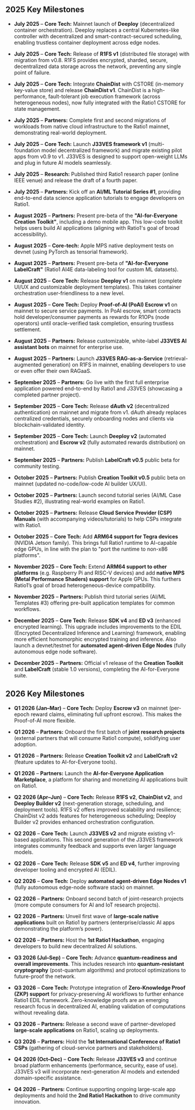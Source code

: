 
## 2025 Key Milestones

* **July 2025** – **Core Tech:** Mainnet launch of **Deeploy** (decentralized container orchestration).  Deeploy replaces a central Kubernetes-like controller with decentralized and smart-contract-secured scheduling, enabling trustless container deployment across edge nodes.

* **July 2025** – **Core Tech:** Release of **R1FS v1** (distributed file storage) with migration from v0.8.  R1FS provides encrypted, sharded, secure, decentralized data storage across the network, preventing any single point of failure.

* **July 2025** – **Core Tech:** Integrate **ChainDist** with CSTORE (in-memory key-value store) and release **ChainDist v1**.  ChainDist is a high-performance, fault-tolerant job execution framework (across heterogeneous nodes), now fully integrated with the Ratio1 CSTORE for state management.

* **July 2025** – **Partners:** Complete first and second migrations of workloads from native cloud infrastructure to the Ratio1 mainnet, demonstrating real-world deployment.

* **July 2025** – **Core Tech:** Launch **J33VES framework v1** (multi-foundation model decentralized framework) and migrate existing pilot apps from v0.9 to v1.  J33VES is designed to support open-weight LLMs and plug in future AI models seamlessly.

* **July 2025** – **Research:** Published third Ratio1 research paper (online IEEE venue) and release the draft of a fourth paper.

* **July 2025** – **Partners:** Kick off an **AI/ML Tutorial Series #1**, providing end-to-end data science application tutorials to engage developers on Ratio1.

* **August 2025** – **Partners:** Present pre-beta of the **"AI-for-Everyone Creation Toolkit"**, including a demo mobile app.  This low-code toolkit helps users build AI applications (aligning with Ratio1's goal of broad accessibility).

* **August 2025** – **Core-tech:** Apple MPS native deployment tests on devnet (using PyTorch as tensorial framework).

* **August 2025** – **Partners:** Present pre-beta of **"AI-for-Everyone LabelCraft"** (Ratio1 AI4E data-labeling tool for custom ML datasets).

* **August 2025** – **Core Tech:** Release **Deeploy v1** on mainnet (complete UI/UX and customizable deployment templates).  This takes container orchestration user-friendliness to a new level.

* **August 2025** – **Core Tech:** Deploy **Proof-of-AI (PoAI) Escrow v1** on mainnet to secure service payments.  In PoAI escrow, smart contracts hold developer/consumer payments as rewards for R1OPs (node operators) until oracle-verified task completion, ensuring trustless settlement.

* **August 2025** – **Partners:** Release customizable, white-label **J33VES AI assistant bots** on mainnet for enterprise use.

* **August 2025** – **Partners:** Launch **J33VES RAG-as-a-Service** (retrieval-augmented generation) on R1FS in mainnet, enabling developers to use or even offer their own RAGaaS.

* **September 2025** – **Partners:** Go live with the first full enterprise application powered end-to-end by Ratio1 and J33VES (showcasing a completed partner project).

* **September 2025** – **Core Tech:** Release **dAuth v2** (decentralized authentication) on mainnet and migrate from v1.  dAuth already replaces centralized credentials, securely onboarding nodes and clients via blockchain-validated identity.

* **September 2025** – **Core Tech:** Launch **Deeploy v2** (automated orchestration) and **Escrow v2** (fully automated rewards distribution) on mainnet.

* **September 2025** – **Partners:** Publish **LabelCraft v0.5** public beta for community testing.

* **October 2025** – **Partners:** Publish **Creation Toolkit v0.5** public beta on mainnet (updated no-code/low-code AI builder UX/UI).

* **October 2025** – **Partners:** Launch second tutorial series (AI/ML Case Studies #2), illustrating real-world examples on Ratio1.

* **October 2025** – **Partners:** Release **Cloud Service Provider (CSP) Manuals** (with accompanying videos/tutorials) to help CSPs integrate with Ratio1.

* **October 2025** – **Core Tech:** Add **ARM64 support for Tegra devices** (NVIDIA Jetson family).  This brings full Ratio1 runtime to AI-capable edge GPUs, in line with the plan to "port the runtime to non-x86 platforms".

* **November 2025** – **Core Tech:** Extend **ARM64 support to other platforms** (e.g. Raspberry Pi and RISC-V devices) and add **native MPS (Metal Performance Shaders) support** for Apple GPUs.  This furthers Ratio1’s goal of broad heterogeneous-device compatibility.

* **November 2025** – **Partners:** Publish third tutorial series (AI/ML Templates #3) offering pre-built application templates for common workflows.

* **December 2025** – **Core Tech:** Release **SDK v4** and **ED v3** (enhanced encrypted learning).  This upgrade includes improvements to the EDIL (Encrypted Decentralized Inference and Learning) framework, enabling more efficient homomorphic encrypted training and inference.  Also launch a devnet/testnet for **automated agent-driven Edge Nodes** (fully autonomous edge node software).

* **December 2025** – **Partners:** Official v1 release of the **Creation Toolkit** and **LabelCraft** (stable 1.0 versions), completing the AI-for-Everyone suite.

## 2026 Key Milestones

* **Q1 2026 (Jan–Mar)** – **Core Tech:** Deploy **Escrow v3** on mainnet (per-epoch reward claims, eliminating full upfront escrow).  This makes the Proof-of-AI more flexible.

* **Q1 2026** – **Partners:** Onboard the first batch of **joint research projects** (external partners that will consume Ratio1 compute), solidifying user adoption.

* **Q1 2026** – **Partners:** Release **Creation Toolkit v2** and **LabelCraft v2** (feature updates to AI-for-Everyone tools).

* **Q1 2026** – **Partners:** Launch the **AI-for-Everyone Application Marketplace**, a platform for sharing and monetizing AI applications built on Ratio1.

* **Q2 2026 (Apr–Jun)** – **Core Tech:** Release **R1FS v2**, **ChainDist v2**, and **Deeploy Builder v2** (next-generation storage, scheduling, and deployment tools).  R1FS v2 offers improved scalability and resilience; ChainDist v2 adds features for heterogeneous scheduling; Deeploy Builder v2 provides enhanced orchestration configuration.

* **Q2 2026** – **Core Tech:** Launch **J33VES v2** and migrate existing v1-based applications.  This second generation of the J33VES framework integrates community feedback and supports even larger language models.

* **Q2 2026** – **Core Tech:** Release **SDK v5** and **ED v4**, further improving developer tooling and encrypted AI (EDIL).

* **Q2 2026** – **Core Tech:** Deploy **automated agent-driven Edge Nodes v1** (fully autonomous edge-node software stack) on mainnet.

* **Q2 2026** – **Partners:** Onboard second batch of joint-research projects (more compute consumers for AI and IoT research projects).

* **Q2 2026** – **Partners:** Unveil first wave of **large-scale native applications** built on Ratio1 by partners (enterprise/classic AI apps demonstrating the platform’s power).

* **Q2 2026** – **Partners:** Host the **1st Ratio1 Hackathon**, engaging developers to build new decentralized AI solutions.

* **Q3 2026 (Jul–Sep)** – **Core Tech:** Advance **quantum-readiness and overall improvements**.  This includes research into **quantum-resistant cryptography** (post-quantum algorithms) and protocol optimizations to future-proof the network.

* **Q3 2026** – **Core Tech:** Prototype integration of **Zero-Knowledge Proof (ZKP) support** for privacy-preserving AI workflows to further enhance Ratio1 EDIL framework.  Zero-knowledge proofs are an emerging research focus in decentralized AI, enabling validation of computations without revealing data.

* **Q3 2026** – **Partners:** Release a second wave of partner-developed **large-scale applications** on Ratio1, scaling up deployments.

* **Q3 2026** – **Partners:** Hold the **1st International Conference of Ratio1 CSPs** (gathering of cloud-service partners and stakeholders).

* **Q4 2026 (Oct–Dec)** – **Core Tech:** Release **J33VES v3** and continue broad platform enhancements (performance, security, ease of use).  J33VES v3 will incorporate next-generation AI models and extended domain-specific assistance.

* **Q4 2026** – **Partners:** Continue supporting ongoing large-scale app deployments and hold the **2nd Ratio1 Hackathon** to drive community innovation.



